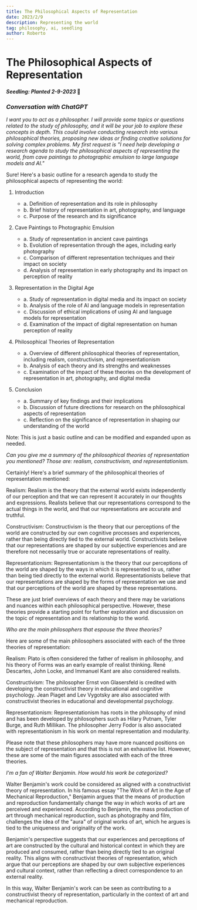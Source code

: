 ```yaml
---
title: The Philosophical Aspects of Representation
date: 2023/2/9
description: Representing the world
tag: philosophy, ai, seedling
author: Roberto
---
```


# The Philosophical Aspects of Representation
#### _Seedling: Planted 2-9-2023_ 🌱

### _Conversation with ChatGPT_

_I want you to act as a philosopher. I will provide some topics or questions related to the study of philosophy, and it will be your job to explore these concepts in depth. This could involve conducting research into various philosophical theories, proposing new ideas or finding creative solutions for solving complex problems. My first request is "I need help developing a research agenda to study the philosophical aspects of representing the world, from cave paintings to photographic emulsion to large language models and AI."_

Sure! Here's a basic outline for a research agenda to study the philosophical aspects of representing the world:

1. Introduction
    - a. Definition of representation and its role in philosophy
    -  b. Brief history of representation in art, photography, and language
    - c. Purpose of the research and its significance

2. Cave Paintings to Photographic Emulsion
    - a. Study of representation in ancient cave paintings
    - b. Evolution of representation through the ages, including early photography
    - c. Comparison of different representation techniques and their impact on society
    - d. Analysis of representation in early photography and its impact on perception of reality

3. Representation in the Digital Age
    - a. Study of representation in digital media and its impact on society
    - b. Analysis of the role of AI and language models in representation
    - c. Discussion of ethical implications of using AI and language models for representation
    - d. Examination of the impact of digital representation on human perception of reality

4. Philosophical Theories of Representation
    - a. Overview of different philosophical theories of representation, including realism, constructivism, and representationism
    - b. Analysis of each theory and its strengths and weaknesses
    - c. Examination of the impact of these theories on the development of representation in art, photography, and digital media

5. Conclusion
    - a. Summary of key findings and their implications
    - b. Discussion of future directions for research on the philosophical aspects of representation
    - c. Reflection on the significance of representation in shaping our understanding of the world

Note: This is just a basic outline and can be modified and expanded upon as needed.

_Can you give me a summary of the philosophical theories of representation you mentioned? Those are: realism, constructivism, and representationism._

Certainly! Here's a brief summary of the philosophical theories of representation mentioned:

Realism: Realism is the theory that the external world exists independently of our perception and that we can represent it accurately in our thoughts and expressions. Realists believe that our representations correspond to the actual things in the world, and that our representations are accurate and truthful.

Constructivism: Constructivism is the theory that our perceptions of the world are constructed by our own cognitive processes and experiences, rather than being directly tied to the external world. Constructivists believe that our representations are shaped by our subjective experiences and are therefore not necessarily true or accurate representations of reality.

Representationism: Representationism is the theory that our perceptions of the world are shaped by the ways in which it is represented to us, rather than being tied directly to the external world. Representationists believe that our representations are shaped by the forms of representation we use and that our perceptions of the world are shaped by these representations.

These are just brief overviews of each theory and there may be variations and nuances within each philosophical perspective. However, these theories provide a starting point for further exploration and discussion on the topic of representation and its relationship to the world.

_Who are the main philosophers that espouse the three theories?_

Here are some of the main philosophers associated with each of the three theories of representation:

Realism: Plato is often considered the father of realism in philosophy, and his theory of Forms was an early example of realist thinking. René Descartes, John Locke, and Immanuel Kant are also considered realists.

Constructivism: The philosopher Ernst von Glasersfeld is credited with developing the constructivist theory in educational and cognitive psychology. Jean Piaget and Lev Vygotsky are also associated with constructivist theories in educational and developmental psychology.

Representationism: Representationism has roots in the philosophy of mind and has been developed by philosophers such as Hilary Putnam, Tyler Burge, and Ruth Millikan. The philosopher Jerry Fodor is also associated with representationism in his work on mental representation and modularity.

Please note that these philosophers may have more nuanced positions on the subject of representation and that this is not an exhaustive list. However, these are some of the main figures associated with each of the three theories.

_I'm a fan of Walter Benjamin. How would his work be categorized?_

Walter Benjamin's work could be considered as aligned with a constructivist theory of representation. In his famous essay "The Work of Art in the Age of Mechanical Reproduction," Benjamin argues that the means of production and reproduction fundamentally change the way in which works of art are perceived and experienced. According to Benjamin, the mass production of art through mechanical reproduction, such as photography and film, challenges the idea of the "aura" of original works of art, which he argues is tied to the uniqueness and originality of the work.

Benjamin's perspective suggests that our experiences and perceptions of art are constructed by the cultural and historical context in which they are produced and consumed, rather than being directly tied to an original reality. This aligns with constructivist theories of representation, which argue that our perceptions are shaped by our own subjective experiences and cultural context, rather than reflecting a direct correspondence to an external reality.

In this way, Walter Benjamin's work can be seen as contributing to a constructivist theory of representation, particularly in the context of art and mechanical reproduction.
